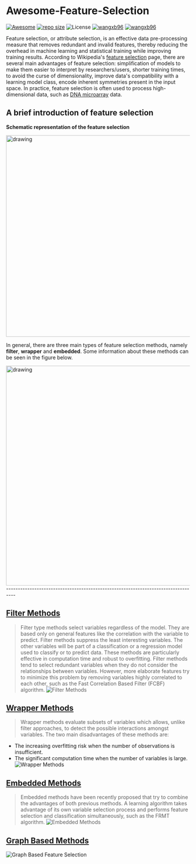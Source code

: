 # Awesome-Feature-Selection  
[![Awesome](https://cdn.rawgit.com/sindresorhus/awesome/d7305f38d29fed78fa85652e3a63e154dd8e8829/media/badge.svg)](https://github.com/sindresorhus/awesome)
[![repo size](https://img.shields.io/github/repo-size/wangxb96/Awesome-Feature-Selection)](https://github.com/wangxb96/Awesome-Feature-Selection)
![License](https://img.shields.io/github/license/wangxb96/Awesome-Feature-Selection?color=blue) [![wangxb96](https://img.shields.io/badge/dynamic/json?color=0084ff&label=%E7%9F%A5%E4%B9%8E&query=%24.data.totalSubs&url=https%3A%2F%2Fapi.spencerwoo.com%2Fsubstats%2F%3Fsource%3Dzhihu%26queryKey%3Dmatrix-58-77)](https://www.zhihu.com/people/matrix-58-77) [![wangxb96](https://img.shields.io/twitter/follow/MatrixJLU?style=social&logo=twitter)](https://twitter.com/MatrixJLU) 

     
Feature selection, or attribute selection, is an effective data pre-processing measure that removes redundant and invalid features, thereby reducing the overhead in machine learning and statistical training while improving training results. According to Wikipedia's [feature selection](https://en.wikipedia.org/wiki/Feature_selection) page, there are several main advantages of feature selection: simplification of models to make them easier to interpret by researchers/users, shorter training times, to avoid the curse of dimensionality, improve data's compatibility with a learning model class, encode inherent symmetries present in the input space. In practice, feature selection is often used to process high-dimensional data, such as [DNA microarray](https://en.wikipedia.org/wiki/DNA_microarray) data.


## A brief introduction of feature selection
**Schematic representation of the feature selection**
<!-- ![Schematic representation of the feature selection](https://easy-ai.oss-cn-shanghai.aliyuncs.com/2019-10-31-031529.jpg "Schematic representation of the feature selection")-->
<img src="https://easy-ai.oss-cn-shanghai.aliyuncs.com/2019-10-31-031529.jpg" alt="drawing" width="550"/>

In general, there are three main types of feature selection methods, namely **filter**, **wrapper** and **embedded**. Some information about these methods can be seen in the figure below.

<!-- ![feature selection methods](https://github.com/wangxb96/Awesome-Feature-Selection/blob/main/Feature%20selection%20methods.png)-->
<img src="https://github.com/wangxb96/Awesome-Feature-Selection/blob/main/Feature%20selection%20methods.png" alt="drawing" width="600"/>
----------------------------------------------------------------------------------

## [Filter Methods](https://github.com/wangxb96/Awesome-Feature-Selection/blob/main/Filter%20Methods.md)
> Filter type methods select variables regardless of the model. They are based only on general features like the correlation with the variable to predict. Filter methods suppress the least interesting variables. The other variables will be part of a classification or a regression model used to classify or to predict data. These methods are particularly effective in computation time and robust to overfitting. Filter methods tend to select redundant variables when they do not consider the relationships between variables. However, more elaborate features try to minimize this problem by removing variables highly correlated to each other, such as the Fast Correlation Based Filter (FCBF) algorithm.
![Filter Methods](https://upload.wikimedia.org/wikipedia/commons/2/2c/Filter_Methode.png)



## [Wrapper Methods](https://github.com/wangxb96/Awesome-Feature-Selection/blob/main/Wrapper%20Methods.md)
> Wrapper methods evaluate subsets of variables which allows, unlike filter approaches, to detect the possible interactions amongst variables. The two main disadvantages of these methods are:
* The increasing overfitting risk when the number of observations is insufficient.
* The significant computation time when the number of variables is large.
![Wrapper Methods](https://upload.wikimedia.org/wikipedia/commons/0/04/Feature_selection_Wrapper_Method.png)



## [Embedded Methods](https://github.com/wangxb96/Awesome-Feature-Selection/blob/main/Embeded%20Methods.md) 
> Embedded methods have been recently proposed that try to combine the advantages of both previous methods. A learning algorithm takes advantage of its own variable selection process and performs feature selection and classification simultaneously, such as the FRMT algorithm.
![Embedded Methods ](https://upload.wikimedia.org/wikipedia/commons/b/bf/Feature_selection_Embedded_Method.png)



## [Graph Based Methods](https://github.com/wangxb96/Awesome-Feature-Selection/blob/main/Graph%20Based%20Methods.md)
![Graph Based Feature Selection](https://www.researchgate.net/profile/Sina-Khanmohammadi/publication/303692787/figure/fig1/AS:367876138651649@1464719914238/Graph-based-feature-selection.png)
